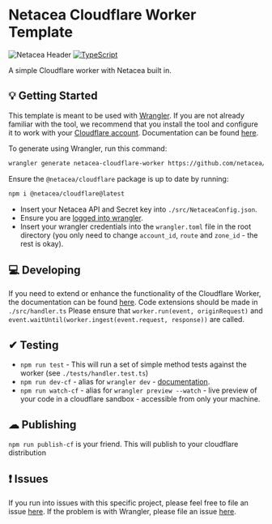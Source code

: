 # Netacea Cloudflare Worker Template
![Netacea Header](https://assets.ntcacdn.net/header.jpg)
[![TypeScript](https://img.shields.io/badge/%3C%2F%3E-TypeScript-%230074c1.svg)](http://www.typescriptlang.org/)

A simple Cloudflare worker with Netacea built in.

## 💡 Getting Started

This template is meant to be used with [Wrangler](https://github.com/cloudflare/wrangler). If you are not already familiar with the tool, we recommend that you install the tool and configure it to work with your [Cloudflare account](https://dash.cloudflare.com). Documentation can be found [here](https://developers.cloudflare.com/workers/tooling/wrangler/).

To generate using Wrangler, run this command:

```bash
wrangler generate netacea-cloudflare-worker https://github.com/netacea/cloudflare-worker-template-typescript
```

Ensure the `@netacea/cloudflare` package is up to date by running:
```bash
npm i @netacea/cloudflare@latest
```
- Insert your Netacea API and Secret key into `./src/NetaceaConfig.json`.
- Ensure you are [logged into wrangler](https://github.com/cloudflare/wrangler#-login).
- Insert your wrangler credentials into the `wrangler.toml` file in the root directory (you only need to change `account_id`, `route` and `zone_id` - the rest is okay).


## 💻 Developing
If you need to extend or enhance the functionality of the Cloudflare Worker, the documentation can be found [here](https://developers.cloudflare.com/workers/).
Code extensions should be made in `./src/handler.ts`
Please ensure that `worker.run(event, originRequest)` and `event.waitUntil(worker.ingest(event.request, response))` are called.

## ✔ Testing
- `npm run test` - This will run a set of simple method tests against the worker (see `./tests/handler.test.ts`)
- `npm run dev-cf` - alias for `wrangler dev` - [documentation](https://github.com/cloudflare/wrangler#-dev).
- `npm run watch-cf` - alias for `wrangler preview --watch` - live preview of your code in a cloudflare sandbox - accessible from only your machine.

## ☁ Publishing
`npm run publish-cf` is your friend. This will publish to your cloudflare distribution

## ❗ Issues
If you run into issues with this specific project, please feel free to file an issue [here](https://github.com/Netacea/cloudflare-worker-template-typescript/issues). If the problem is with Wrangler, please file an issue [here](https://github.com/cloudflare/wrangler/issues).